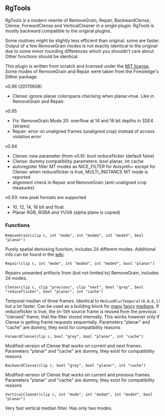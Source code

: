 ## RgTools

RgTools is a modern rewrite of RemoveGrain, Repair, BackwardClense, Clense, ForwardClense and VerticalCleaner in a single plugin. RgTools is mostly backward compatible to the original plugins.

Some routines might be slightly less efficient than original, some are faster. Output of a few RemoveGrain modes is not exactly identical to the original due to some minor rounding differences which you shouldn't care about. Other functions should be identical.

This plugin is written from scratch and licensed under the [MIT license][1]. Some modes of RemoveGrain and Repair were taken from the Firesledge's Dither package.

v0.96 (20170608)
- Clense: ignore planar colorspace checking when planar=true. Like in RemoveGrain and Repair.

v0.95
- Fix: RemoveGrain Mode 20: overflow at 14 and 16 bit depths in SSE4 (stripes)
- Repair: error on unaligned frames (unaligned crop) instead of access violation error

v0.94
- Clense: new parameter (from v0.9): bool reduceflicker (default false)
- Clense: dummy compatibility parameters: bool planar, int cache
- autoregister filter MT modes as NICE_FILTER for Avisynth+
  except for Clense: when reduceflicker is true, MULTI_INSTANCE MT mode is reported
- alignment check in Repair and RemoveGrain (anti-unaligned crop measures)  

v0.93: new pixel formats are supported
- 10, 12, 14, 16 bit and float 
- Planar RGB, RGBA and YUVA (alpha plane is copied)


### Functions
```
RemoveGrain(clip c, int "mode", int "modeU", int "modeV", bool "planar")
```
Purely spatial denoising function, includes 24 different modes. Additional info can be found in the [wiki][2].

```
Repair(clip c, int "mode", int "modeU", int "modeV", bool "planar")
```
Repairs unwanted artifacts from (but not limited to) RemoveGrain, includes 24 modes.

```
Clense(clip c, clip "previous", clip "next", bool "grey", bool "reduceflicker", bool "planar", int "cache")
```
Temporal median of three frames. Identical to `MedianBlurTemporal(0,0,0,1)` but a lot faster. Can be used as a building block for [many][3] [fancy][4] [medians][5].
If reduceflicker is true, the (n-1)th source frame is reused from the previous "clensed" frame, that the filter stored internally. 
This works however only if Clense is getting frame requests sequentally.
Parameters "planar" and "cache" are dummy, they exist for compatibility reasons

```
ForwardClense(clip c, bool "grey", bool "planar", int "cache")
```
Modified version of Clense that works on current and next frames.
Parameters "planar" and "cache" are dummy, they exist for compatibility reasons

```
BackwardClense(clip c, bool "grey", bool "planar", int "cache")
```
Modified version of Clense that works on current and previous frames.
Parameters "planar" and "cache" are dummy, they exist for compatibility reasons

```
VerticalCleaner(clip c, int "mode", int "modeU", int "modeV", bool "planar")
```
Very fast vertical median filter. Has only two modes.


  [1]: http://opensource.org/licenses/MIT
  [2]: https://github.com/tp7/RgTools/wiki/RemoveGrain
  [3]: http://mechaweaponsvidya.wordpress.com/2014/01/31/enter-title-here/
  [4]: http://mechaweaponsvidya.wordpress.com/2014/04/23/ricing-your-temporal-medians-for-maximum-speed/
  [5]: http://mechaweaponsvidya.wordpress.com/2014/05/14/clense-versus-mt_clamp/
